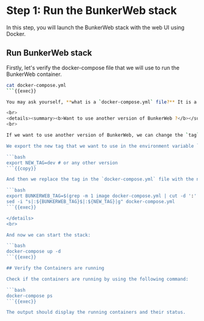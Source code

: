 
# Step 1: Run the BunkerWeb stack

In this step, you will launch the BunkerWeb stack with the web UI using Docker.

## Run BunkerWeb stack

Firstly, let's verify the docker-compose file that we will use to run the BunkerWeb container.

```bash
cat docker-compose.yml
```{{exec}}

You may ask yourself, **what is a `docker-compose.yml` file?** It is a YAML file that defines services, networks, and volumes for a Docker application. The `docker-compose.yml` file is used to configure the services that make up the BunkerWeb stack.

<br>
<details><summary><b>Want to use another version of BunkerWeb ?</b></summary>
<br>

If we want to use another version of BunkerWeb, we can change the `tag` in the `docker-compose.yml` file. For example, if we want to use the `dev` version, we can change the `tag` to `dev`, here's how you can do it:

We export the new tag that we want to use in the environment variable `NEW_TAG`:

```bash
export NEW_TAG=dev # or any other version
```{{copy}}

And then we replace the tag in the `docker-compose.yml` file with the new tag:

```bash
export BUNKERWEB_TAG=$(grep -m 1 image docker-compose.yml | cut -d ':' -f3)
sed -i "s|:${BUNKERWEB_TAG}$|:${NEW_TAG}|g" docker-compose.yml
```{{exec}}

</details>
<br>

And now we can start the stack:

```bash
docker-compose up -d
```{{exec}}

## Verify the Containers are running

Check if the containers are running by using the following command:

```bash
docker-compose ps
```{{exec}}

The output should display the running containers and their status.
